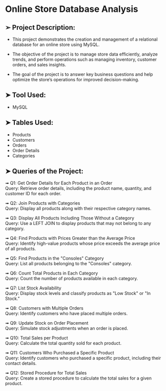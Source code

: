 # Online Store Database Analysis

## ➢ Project Description:

- This project demonstrates the creation and management of a relational database for an online store using MySQL.

- The objective of the project is to manage store data efficiently, analyze trends, and perform operations such as managing inventory, customer orders, and sales insights.

- The goal of the project is to answer key business questions and help optimize the store’s operations for improved decision-making.

## ➤ Tool Used:

- MySQL

## ➤ Tables Used:
- Products
- Customers
- Orders
- Order Details
- Categories

## ➤ Queries of the Project:

➟ Q1: Get Order Details for Each Product in an Order  
Query: Retrieve order details, including the product name, quantity, and customer ID for each order.

➟ Q2: Join Products with Categories  
Query: Display all products along with their respective category names.

➟ Q3: Display All Products Including Those Without a Category  
Query: Use a LEFT JOIN to display products that may not belong to any category.

➟ Q4: Find Products with Prices Greater than the Average Price  
Query: Identify high-value products whose price exceeds the average price of all products.

➟ Q5: Find Products in the "Consoles" Category  
Query: List all products belonging to the "Consoles" category.

➟ Q6: Count Total Products in Each Category  
Query: Count the number of products available in each category.

➟ Q7: List Stock Availability  
Query: Display stock levels and classify products as "Low Stock" or "In Stock."

➟ Q8: Customers with Multiple Orders  
Query: Identify customers who have placed multiple orders.

➟ Q9: Update Stock on Order Placement  
Query: Simulate stock adjustments when an order is placed.

➟ Q10: Total Sales per Product  
Query: Calculate the total quantity sold for each product.

➟ Q11: Customers Who Purchased a Specific Product  
Query: Identify customers who purchased a specific product, including their contact details.

➟ Q12: Stored Procedure for Total Sales  
Query: Create a stored procedure to calculate the total sales for a given product.


